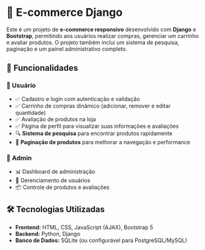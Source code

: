 # 🛒 E-commerce Django  

Este é um projeto de **e-commerce responsivo** desenvolvido com **Django** e **Bootstrap**, permitindo aos usuários realizar compras, gerenciar um carrinho e avaliar produtos. O projeto também inclui um sistema de pesquisa, paginação e um painel administrativo completo.  

## 🚀 Funcionalidades  

### 👥 Usuário  
- ✅ Cadastro e login com autenticação e validação  
- ✅ Carrinho de compras dinâmico (adicionar, remover e editar quantidade)  
- ✅ Avaliação de produtos na loja  
- ✅ Página de perfil para visualizar suas informações e avaliações  
- 🔍 **Sistema de pesquisa** para encontrar produtos rapidamente  
- 📄 **Paginação de produtos** para melhorar a navegação e performance  

### 🔧 Admin  
- 📊 Dashboard de administração  
- 👤 Gerenciamento de usuários  
- 📦 Controle de produtos e avaliações  

## 🛠️ Tecnologias Utilizadas  

- **Frontend:** HTML, CSS, JavaScript (AJAX), Bootstrap 5
- **Backend:** Python, Django  
- **Banco de Dados:** SQLite (ou configurável para PostgreSQL/MySQL)  
